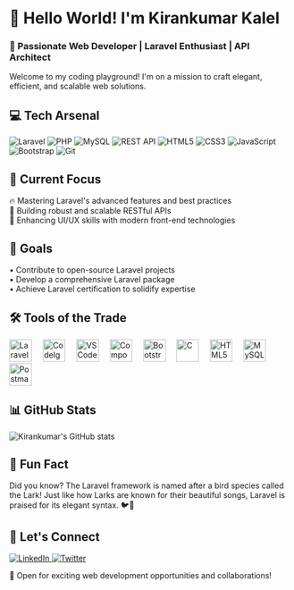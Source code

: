 <h1 align="left">👋 Hello World! I'm Kirankumar Kalel</h1>

<h3 align="left">🚀 Passionate Web Developer | Laravel Enthusiast | API Architect</h3>

<p align="left">
  Welcome to my coding playground! I'm on a mission to craft elegant, efficient, and scalable web solutions.
</p>

<h2 align="left">💻 Tech Arsenal</h2>

<p align="left">
  <img src="https://img.shields.io/badge/Laravel-FF2D20?style=for-the-badge&logo=laravel&logoColor=white" alt="Laravel">
  <img src="https://img.shields.io/badge/PHP-777BB4?style=for-the-badge&logo=php&logoColor=white" alt="PHP">
  <img src="https://img.shields.io/badge/MySQL-4479A1?style=for-the-badge&logo=mysql&logoColor=white" alt="MySQL">
  <img src="https://img.shields.io/badge/REST_API-009688?style=for-the-badge&logo=fastapi&logoColor=white" alt="REST API">
  <img src="https://img.shields.io/badge/HTML5-E34F26?style=for-the-badge&logo=html5&logoColor=white" alt="HTML5">
  <img src="https://img.shields.io/badge/CSS3-1572B6?style=for-the-badge&logo=css3&logoColor=white" alt="CSS3">
  <img src="https://img.shields.io/badge/JavaScript-F7DF1E?style=for-the-badge&logo=javascript&logoColor=black" alt="JavaScript">
  <img src="https://img.shields.io/badge/Bootstrap-7952B3?style=for-the-badge&logo=bootstrap&logoColor=white" alt="Bootstrap">
  <img src="https://img.shields.io/badge/Git-F05032?style=for-the-badge&logo=git&logoColor=white" alt="Git">
</p>

<h2 align="left">🌟 Current Focus</h2>

<p align="left">
  🔥 Mastering Laravel's advanced features and best practices<br>
  🔧 Building robust and scalable RESTful APIs<br>
  🎨 Enhancing UI/UX skills with modern front-end technologies
</p>

<h2 align="left">🎯 Goals</h2>

<p align="left">
  • Contribute to open-source Laravel projects<br>
  • Develop a comprehensive Laravel package<br>
  • Achieve Laravel certification to solidify expertise
</p>

<h2 align="left">🛠️ Tools of the Trade</h2>

<p align="left">
  <img src="https://cdn.jsdelivr.net/gh/devicons/devicon/icons/laravel/laravel-plain.svg" height="40" alt="Laravel" title="Laravel">
  <img width="12" />
  <img src="https://cdn.jsdelivr.net/gh/devicons/devicon/icons/codeigniter/codeigniter-plain.svg" height="40" alt="CodeIgniter" title="CodeIgniter">
  <img width="12" />
  <img src="https://cdn.jsdelivr.net/gh/devicons/devicon/icons/vscode/vscode-original.svg" height="40" alt="VSCode" title="Visual Studio Code">
  <img width="12" />
  <img src="https://cdn.jsdelivr.net/gh/devicons/devicon/icons/composer/composer-original.svg" height="40" alt="Composer" title="Composer">
  <img width="12" />
  <img src="https://cdn.jsdelivr.net/gh/devicons/devicon/icons/bootstrap/bootstrap-original.svg" height="40" alt="Bootstrap" title="Bootstrap">
  <img width="12" />
  <img src="https://cdn.jsdelivr.net/gh/devicons/devicon/icons/c/c-original.svg" height="40" alt="C" title="C">
  <img width="12" />
  <img src="https://cdn.jsdelivr.net/gh/devicons/devicon/icons/html5/html5-original.svg" height="40" alt="HTML5" title="HTML5">
  <img width="12" />
  <img src="https://cdn.jsdelivr.net/gh/devicons/devicon/icons/mysql/mysql-original.svg" height="40" alt="MySQL" title="MySQL">
  <img width="12" />
  <img src="https://skillicons.dev/icons?i=postman" height="40" alt="Postman" title="Postman">
</p>

<h2 align="left">📊 GitHub Stats</h2>

<p align="left">
  <img src="https://github-readme-stats.vercel.app/api?username=kirankumarkalel&show_icons=true&theme=radical" alt="Kirankumar's GitHub stats">
</p>

<h2 align="left">🎲 Fun Fact</h2>

<p align="left">
  Did you know? The Laravel framework is named after a bird species called the Lark! Just like how Larks are known for their beautiful songs, Laravel is praised for its elegant syntax. 🐦🎵
</p>

<h2 align="left">🤝 Let's Connect</h2>

<p align="left">
  <a href="https://linkedin.com/in/kirankumarkalel" target="_blank">
    <img src="https://img.shields.io/badge/LinkedIn-0077B5?style=for-the-badge&logo=linkedin&logoColor=white" alt="LinkedIn">
  </a>
  <a href="https://twitter.com/kirankumarkalel" target="_blank">
    <img src="https://img.shields.io/badge/Twitter-1DA1F2?style=for-the-badge&logo=twitter&logoColor=white" alt="Twitter">
  </a>
</p>

<p align="left">
  💼 Open for exciting web development opportunities and collaborations!
</p>
